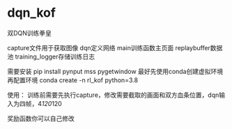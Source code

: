 # dqn_kof
双DQN训练拳皇

capture文件用于获取图像
dqn定义网络
main训练函数主页面
replaybuffer数据池
training_logger存储训练日志

需要安装
pip install pynput mss pygetwindow
最好先使用conda创建虚拟环境再配置环境
conda create -n rl_kof python=3.8

使用：
训练前需要先执行capture，修改需要截取的画面和双方血条位置，dqn输入为四帧，4*120*120

奖励函数你可以自己修改
